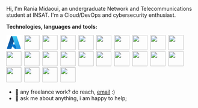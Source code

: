 Hi, I'm Rania Midaoui, an undergraduate Network and Telecommunications student at INSAT. I'm a Cloud/DevOps and cybersecurity enthusiast.

**Technologies, languages and tools:**  

<img src="https://raw.githubusercontent.com/github/explore/eaef8552d8b082ffafe2bfc8a5023d47da904aac/topics/azure/azure.png"  width="40" height="40" /></a>&nbsp;
<img src="https://cdn.cdnlogo.com/logos/g/75/google-cloud.svg"  width="40" height="40" /></a>&nbsp;
<img src="https://cdn.cdnlogo.com/logos/a/19/aws.svg"  width="40" height="40" /></a>&nbsp;
<img src="https://cdn.cdnlogo.com/logos/d/41/docker.svg"  width="40" height="40" /></a>&nbsp;
<img src="https://cdn.cdnlogo.com/logos/k/95/kubernets.svg"  width="40" height="40" /></a>&nbsp;
<img src="https://cdn.cdnlogo.com/logos/a/51/ansible.svg"  width="40" height="40" /></a>&nbsp;
<img src="https://raw.githubusercontent.com/bablubambal/All_logo_and_pictures/main/cloud/terraform.png"  width="40" height="40" /></a>&nbsp;
<img src="https://cdn.cdnlogo.com/logos/g/15/git-icon.svg"  width="40" height="40" /></a>&nbsp;
<img src="https://cdn.cdnlogo.com/logos/l/11/linux.svg"  width="40" height="40" /></a>&nbsp;
<img src="https://cdn.cdnlogo.com/logos/n/74/nginx.svg"  width="40" height="40" /></a>&nbsp;
<img src="https://cdn.cdnlogo.com/logos/a/87/apache.svg"  width="40" height="40" /></a>&nbsp;
<img src="https://cdn.cdnlogo.com/logos/a/5/azure-active-directory.svg"  width="40" height="40" /></a>&nbsp;
<img src="https://cdn.cdnlogo.com/logos/g/64/grafana.svg"  width="40" height="40" /></a>&nbsp;
<img src="https://cdn.cdnlogo.com/logos/i/49/influxdb.svg"  width="40" height="40" /></a>&nbsp;
<img src="https://coralogix.com/wp-content/uploads/2022/08/telegraf_large.png"  width="40" height="40" /></a>&nbsp;
<img src="https://cdn.cdnlogo.com/logos/m/78/mysql.svg"  width="40" height="40" /></a>&nbsp;
<img src="https://avatars.githubusercontent.com/u/30696987?s=280&v=4"  width="40" height="40" /></a>&nbsp;
<img src="https://cdn.cdnlogo.com/logos/p/3/python.svg"  width="40" height="40" /></a>&nbsp;
<img src="https://cdn.cdnlogo.com/logos/c/1/c-plus-plus.svg"  width="40" height="40" /></a>&nbsp;
<img src="https://raw.githubusercontent.com/bablubambal/All_logo_and_pictures/main/programming%20languages/c.svg"  width="40" height="40" /></a>&nbsp;
<img src="https://raw.githubusercontent.com/bablubambal/All_logo_and_pictures/main/programming%20languages/java.svg"  width="40" height="40" /></a>&nbsp;
<img src="https://raw.githubusercontent.com/bablubambal/All_logo_and_pictures/main/programming%20languages/javascript.svg"  width="40" height="40" /></a>&nbsp;
<img src="https://raw.githubusercontent.com/bablubambal/All_logo_and_pictures/main/programming%20languages/typescript.svg"  width="40" height="40" /></a>&nbsp;
<img src="https://d33wubrfki0l68.cloudfront.net/e937e774cbbe23635999615ad5d7732decad182a/26072/logo-small.ede75a6b.svg"  width="40" height="40" /></a>&nbsp;


- 💼 any freelance work? do reach, [email](mailto:mid.rania@gmail.com) :)
- 💬 ask me about anything, i am happy to help;
